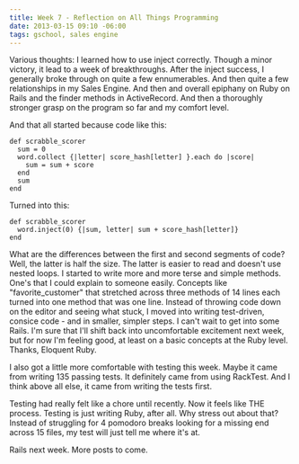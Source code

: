```yaml
---
title: Week 7 - Reflection on All Things Programming
date: 2013-03-15 09:10 -06:00
tags: gschool, sales engine
---
```


Various thoughts: I learned how to use inject correctly. Though a minor victory, it lead to a week of breakthroughs. After the inject success, I generally broke through on quite a few ennumerables. And then quite a few relationships in my Sales Engine. And then and overall epiphany on Ruby on Rails and the finder methods in ActiveRecord. And then a thoroughly stronger grasp on the program so far and my comfort level.

And that all started because code like this:

````
def scrabble_scorer
  sum = 0
  word.collect {|letter| score_hash[letter] }.each do |score|
    sum = sum + score
  end
  sum
end
````


Turned into this:

````
def scrabble_scorer
  word.inject(0) {|sum, letter| sum + score_hash[letter]}
end
````


What are the differences between the first and second segments of code? Well, the latter is half the size. The latter is easier to read and doesn't use nested loops. I started to write more and more terse and simple methods. One's that I could explain to someone easily. Concepts like "favorite_customer" that stretched across three methods of 14 lines each turned into one method that was one line. Instead of throwing code down on the editor and seeing what stuck, I moved into writing test-driven, consice code - and in smaller, simpler steps. I can't wait to get into some Rails. I'm sure that I'll shift back into uncomfortable excitement next week, but for now I'm feeling good, at least on a basic concepts at the Ruby level. Thanks, Eloquent Ruby.

I also got a little more comfortable with testing this week. Maybe it came from writing 135 passing tests. It definitely came from using RackTest. And I think above all else, it came from writing the tests first.

Testing had really felt like a chore until recently. Now it feels like THE process. Testing is just writing Ruby, after all. Why stress out about that? Instead of struggling for 4 pomodoro breaks looking for a missing end across 15 files, my test will just tell me where it's at.

Rails next week. More posts to come.